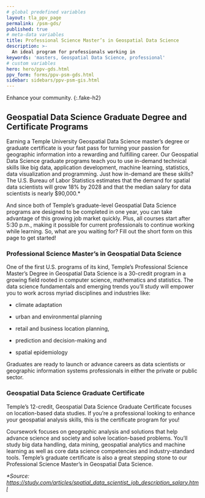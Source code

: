 ```yaml
---
# global predefined variables
layout: tla_ppv_page
permalink: /psm-gds/
published: true
# meta-data variables
title: Professional Science Master’s in Geospatial Data Science
description: >-
  An ideal program for professionals working in
keywords: 'masters, Geospatial Data Science, professional'  
# custom variables
hero: hero/ppv-gds.html
ppv_form: forms/ppv-psm-gds.html
sidebar: sidebars/ppv-psm-gis.html
---
```

Enhance your community.
{:.fake-h2}

## Geospatial Data Science Graduate Degree and Certificate Programs
Earning a Temple University Geospatial Data Science master’s degree or graduate certificate is your fast pass for turning your passion for geographic information into a rewarding and fulfilling career. Our Geospatial Data Science graduate programs teach you to use in-demand technical skills like big data, application development, machine learning, statistics, data visualization and programming.
Just how in-demand are these skills? The U.S. Bureau of Labor Statistics estimates that the demand for spatial data scientists will grow 18% by 2028 and that the median salary for data scientists is nearly $90,000.*

And since both of Temple’s graduate-level Geospatial Data Science programs are designed to be completed in one year, you can take advantage of this growing job market quickly. Plus, all courses start after 5:30 p.m., making it possible for current professionals to continue working while learning.
So, what are you waiting for? Fill out the short form on this page to get started!

### Professional Science Master’s in Geospatial Data Science
One of the first U.S. programs of its kind, Temple’s Professional Science Master’s Degree in Geospatial Data Science is a 30-credit program in a growing field rooted in computer science, mathematics and statistics. The data science fundamentals and emerging trends you’ll study will empower you to work across myriad disciplines and industries like:

+ climate adaptation

+ urban and environmental planning

+ retail and business location planning,

+ prediction and decision-making and

+ spatial epidemiology

Graduates are ready to launch or advance careers as data scientists or geographic information systems professionals in either the private or public sector.

### Geospatial Data Science Graduate Certificate
Temple’s 12-credit, Geospatial Data Science Graduate Certificate focuses on location-based data studies. If you’re a professional looking to enhance your geospatial analysis skills, this is the certificate program for you! 

Coursework focuses on geographic analysis and solutions that help advance science and society and solve location-based problems. You’ll study big data handling, data mining, geospatial analytics and machine learning as well as core data science competencies and industry-standard tools.
Temple’s graduate certificate is also a great stepping stone to our Professional Science Master’s in Geospatial Data Science.
 
_*Source: https://study.com/articles/spatial_data_scientist_job_description_salary.html_
